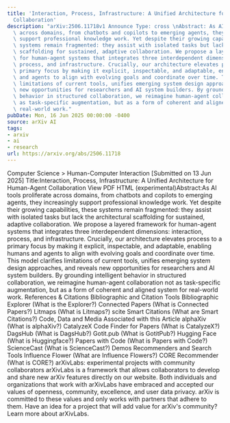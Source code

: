 ```yaml
---
title: 'Interaction, Process, Infrastructure: A Unified Architecture for Human-Agent
  Collaboration'
description: "arXiv:2506.11718v1 Announce Type: cross \nAbstract: As AI tools proliferate\
  \ across domains, from chatbots and copilots to emerging agents, they increasingly\
  \ support professional knowledge work. Yet despite their growing capabilities, these\
  \ systems remain fragmented: they assist with isolated tasks but lack the architectural\
  \ scaffolding for sustained, adaptive collaboration. We propose a layered framework\
  \ for human-agent systems that integrates three interdependent dimensions: interaction,\
  \ process, and infrastructure. Crucially, our architecture elevates process to a\
  \ primary focus by making it explicit, inspectable, and adaptable, enabling humans\
  \ and agents to align with evolving goals and coordinate over time. This model clarifies\
  \ limitations of current tools, unifies emerging system design approaches, and reveals\
  \ new opportunities for researchers and AI system builders. By grounding intelligent\
  \ behavior in structured collaboration, we reimagine human-agent collaboration not\
  \ as task-specific augmentation, but as a form of coherent and aligned system for\
  \ real-world work."
pubDate: Mon, 16 Jun 2025 00:00:00 -0400
source: arXiv AI
tags:
- arxiv
- ai
- research
url: https://arxiv.org/abs/2506.11718
---
```


Computer Science > Human-Computer Interaction
[Submitted on 13 Jun 2025]
Title:Interaction, Process, Infrastructure: A Unified Architecture for Human-Agent Collaboration
View PDF HTML (experimental)Abstract:As AI tools proliferate across domains, from chatbots and copilots to emerging agents, they increasingly support professional knowledge work. Yet despite their growing capabilities, these systems remain fragmented: they assist with isolated tasks but lack the architectural scaffolding for sustained, adaptive collaboration. We propose a layered framework for human-agent systems that integrates three interdependent dimensions: interaction, process, and infrastructure. Crucially, our architecture elevates process to a primary focus by making it explicit, inspectable, and adaptable, enabling humans and agents to align with evolving goals and coordinate over time. This model clarifies limitations of current tools, unifies emerging system design approaches, and reveals new opportunities for researchers and AI system builders. By grounding intelligent behavior in structured collaboration, we reimagine human-agent collaboration not as task-specific augmentation, but as a form of coherent and aligned system for real-world work.
References & Citations
Bibliographic and Citation Tools
Bibliographic Explorer (What is the Explorer?)
Connected Papers (What is Connected Papers?)
Litmaps (What is Litmaps?)
scite Smart Citations (What are Smart Citations?)
Code, Data and Media Associated with this Article
alphaXiv (What is alphaXiv?)
CatalyzeX Code Finder for Papers (What is CatalyzeX?)
DagsHub (What is DagsHub?)
Gotit.pub (What is GotitPub?)
Hugging Face (What is Huggingface?)
Papers with Code (What is Papers with Code?)
ScienceCast (What is ScienceCast?)
Demos
Recommenders and Search Tools
Influence Flower (What are Influence Flowers?)
CORE Recommender (What is CORE?)
arXivLabs: experimental projects with community collaborators
arXivLabs is a framework that allows collaborators to develop and share new arXiv features directly on our website.
Both individuals and organizations that work with arXivLabs have embraced and accepted our values of openness, community, excellence, and user data privacy. arXiv is committed to these values and only works with partners that adhere to them.
Have an idea for a project that will add value for arXiv's community? Learn more about arXivLabs.